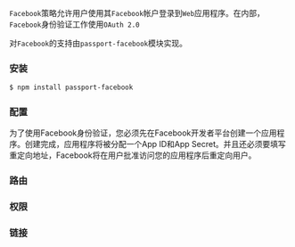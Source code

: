 `Facebook`策略允许用户使用其`Facebook`帐户登录到`Web`应用程序。在内部，`Facebook`身份验证工作使用`OAuth 2.0`

对`Facebook`的支持由`passport-facebook`模块实现。

### 安装

```bash
$ npm install passport-facebook
```

### 配置

为了使用Facebook身份验证，您必须先在Facebook开发者平台创建一个应用程序。创建完成，应用程序将被分配一个App ID和App Secret。并且还必须要填写重定向地址，Facebook将在用户批准访问您的应用程序后重定向用户。

### 路由

### 权限

### 链接



